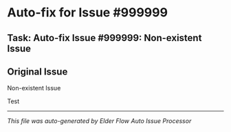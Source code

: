 # Auto-fix for Issue #999999

## Task: Auto-fix Issue #999999: Non-existent Issue

## Original Issue
Non-existent Issue

Test

---
*This file was auto-generated by Elder Flow Auto Issue Processor*
